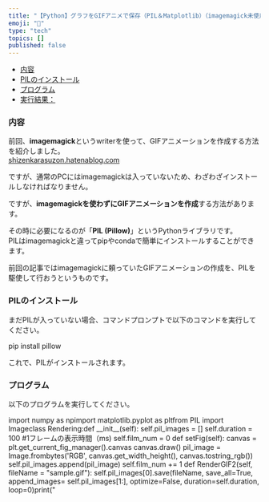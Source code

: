```yaml
---
title: "【Python】グラフをGIFアニメで保存（PIL＆Matplotlib）（imagemagick未使用！）"
emoji: "🤖"
type: "tech"
topics: []
published: false
---
```


* [内容](#内容)
* [PILのインストール](#PILのインストール)
* [プログラム](#プログラム)
* [実行結果：](#実行結果)

### 内容

前回、**imagemagick**というwriterを使って、GIFアニメーションを作成する方法を紹介しました。  
[shizenkarasuzon.hatenablog.com](https://shizenkarasuzon.hatenablog.com/entry/2019/01/27/170550)

  
ですが、通常のPCにはimagemagickは入っていないため、わざわざインストールしなければなりません。

ですが、**imagemagickを使わずにGIFアニメーションを作成**する方法があります。

  
その時に必要になるのが「**PIL (Pillow)**」というPythonライブラリです。  
PILはimagemagickと違ってpipやcondaで簡単にインストールすることができます。

前回の記事ではimagemagickに頼っていたGIFアニメーションの作成を、PILを駆使して行おうというものです。  
  
### PILのインストール

まだPILが入っていない場合、コマンドプロンプトで以下のコマンドを実行してください。

pip install pillow

これで、PILがインストールされます。  
  
  
### プログラム

以下のプログラムを実行してください。

import numpy as npimport matplotlib.pyplot as pltfrom PIL import Imageclass Rendering:def \_\_init\_\_(self): self.pil\_images = \[\] self.duration = 100 #1フレームの表示時間（ms) self.film\_num = 0 def setFig(self): canvas = plt.get\_current\_fig\_manager().canvas canvas.draw() pil\_image = Image.frombytes('RGB', canvas.get\_width\_height(), canvas.tostring\_rgb()) self.pil\_images.append(pil\_image) self.film\_num += 1 def RenderGIF2(self, fileName = "sample.gif"): self.pil\_images\[0\].save(fileName, save\_all=True, append\_images= self.pil\_images\[1:\], optimize=False, duration=self.duration, loop=0)print("